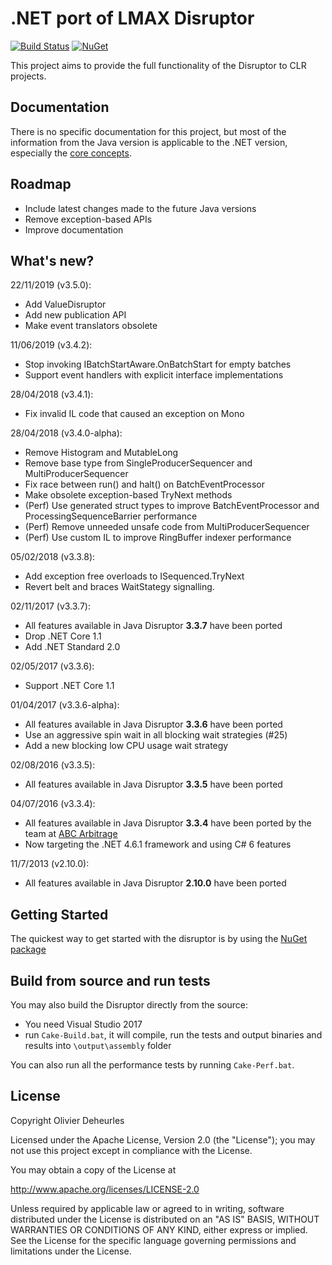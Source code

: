 # .NET port of LMAX Disruptor

[![Build Status](https://dev.azure.com/Disruptor-net/Disruptor-net/_apis/build/status/Default?branchName=master)](https://dev.azure.com/Disruptor-net/Disruptor-net/_build/latest?definitionId=1&branchName=master)
[![NuGet](https://buildstats.info/nuget/Disruptor)](http://www.nuget.org/packages/Disruptor/)

This project aims to provide the full functionality of the Disruptor to CLR projects.

## Documentation

There is no specific documentation for this project, but most of the information from the Java version is applicable to the .NET version, especially the [core concepts](https://github.com/LMAX-Exchange/disruptor/wiki/Introduction).

## Roadmap

* Include latest changes made to the future Java versions
* Remove exception-based APIs
* Improve documentation

## What's new?

22/11/2019 (v3.5.0):

* Add ValueDisruptor
* Add new publication API
* Make event translators obsolete

11/06/2019 (v3.4.2):

* Stop invoking IBatchStartAware.OnBatchStart for empty batches
* Support event handlers with explicit interface implementations

28/04/2018 (v3.4.1):

* Fix invalid IL code that caused an exception on Mono

28/04/2018 (v3.4.0-alpha):

* Remove Histogram and MutableLong
* Remove base type from SingleProducerSequencer and MultiProducerSequencer
* Fix race between run() and halt() on BatchEventProcessor
* Make obsolete exception-based TryNext methods
* (Perf) Use generated struct types to improve BatchEventProcessor and ProcessingSequenceBarrier performance
* (Perf) Remove unneeded unsafe code from MultiProducerSequencer
* (Perf) Use custom IL to improve RingBuffer indexer performance

05/02/2018 (v3.3.8):

* Add exception free overloads to ISequenced.TryNext
* Revert belt and braces WaitStategy signalling.

02/11/2017 (v3.3.7):

* All features available in Java Disruptor **3.3.7** have been ported
* Drop .NET Core 1.1
* Add .NET Standard 2.0

02/05/2017 (v3.3.6):

* Support .NET Core 1.1

01/04/2017 (v3.3.6-alpha):

* All features available in Java Disruptor **3.3.6** have been ported
* Use an aggressive spin wait in all blocking wait strategies (#25)
* Add a new blocking low CPU usage wait strategy

02/08/2016 (v3.3.5):

* All features available in Java Disruptor **3.3.5** have been ported

04/07/2016 (v3.3.4):

* All features available in Java Disruptor **3.3.4** have been ported by the team at [ABC Arbitrage](http://abc-arbitrage.com) 
* Now targeting the .NET 4.6.1 framework and using C# 6 features

11/7/2013 (v2.10.0):

* All features available in Java Disruptor **2.10.0** have been ported 

## Getting Started

The quickest way to get started with the disruptor is by using the [NuGet package]

## Build from source and run tests

You may also build the Disruptor directly from the source:
* You need Visual Studio 2017
* run `Cake-Build.bat`, it will compile, run the tests and output binaries and results into `\output\assembly` folder

You can also run all the performance tests by running `Cake-Perf.bat`.

[NuGet package]: http://nuget.org/packages/Disruptor

## License

Copyright Olivier Deheurles

Licensed under the Apache License, Version 2.0 (the "License"); you may not use this project except in compliance with the License.

You may obtain a copy of the License at

http://www.apache.org/licenses/LICENSE-2.0

Unless required by applicable law or agreed to in writing, software
distributed under the License is distributed on an "AS IS" BASIS,
WITHOUT WARRANTIES OR CONDITIONS OF ANY KIND, either express or implied.
See the License for the specific language governing permissions and
limitations under the License.
